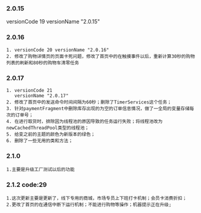 ### 2.0.15
versionCode 19
versionName "2.0.15"

### 2.0.16
	1. versionCode 20 versionName "2.0.16"
	2. 修改了购物详情页的页面卡死问题，修改了首页中的在触摸事件以后，重新计算30秒的购物列表的刷新和80秒的购物车清零任务

### 2.0.17
	1. versionCode 21
       versionName "2.0.17"
	2. 修改了首页中的发送命令时间间隔为60秒；删除了TimerServices这个任务；
	3. 针对paymentFragment中删除库存出现的为空的订单信息情况，做了一全局的变量存储每次的订单号；
	4. 在进行取货时，排除因为线程池的原因导致的任务运行失败；将线程池改为newCachedThreadPool类型的线程池；
	5. 给变之前的主题的颜色为新版本的绿色；
	6. 删除了一些无用的类和方法；

### 2.1.0
	1.主要是升级工厂测试以后的功能

### 2.1.2  code:29
	1.这次更新主要是更新了，线下专用的商城，市场专员上下班打卡机制；会员卡消费折扣；
	2.更改了首页的在通信中断下运行机制；不能进行购物等操作；机器提示正在升级;
	


